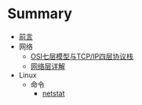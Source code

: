 # Summary
* [前言](README.md)
* 网络
  * [OSI七层模型与TCP/IP四层协议栈](network/OSI模型与TCP,IP协议.md)
  * [网络层详解](network/网络层.md)
* Linux
  * 命令
    * [netstat](linux/command/nestat命令.md)
